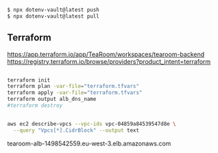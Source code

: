 ```bash
$ npx dotenv-vault@latest push
$ npx dotenv-vault@latest pull
```

## Terraform

https://app.terraform.io/app/TeaRoom/workspaces/tearoom-backend
https://registry.terraform.io/browse/providers?product_intent=terraform
```bash 

terraform init
terraform plan -var-file="terraform.tfvars"
terraform apply -var-file="terraform.tfvars"
terraform output alb_dns_name
#terraform destroy


aws ec2 describe-vpcs --vpc-ids vpc-04859a84539547d8e \
  --query "Vpcs[*].CidrBlock" --output text
```


tearoom-alb-1498542559.eu-west-3.elb.amazonaws.com
